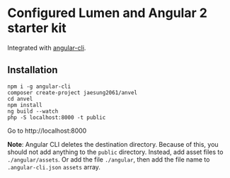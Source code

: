 # Configured Lumen and Angular 2 starter kit

Integrated with [angular-cli](https://github.com/angular/angular-cli).

## Installation

```$xslt
npm i -g angular-cli
composer create-project jaesung2061/anvel
cd anvel
npm install
ng build --watch
php -S localhost:8000 -t public
```

Go to http://localhost:8000

**Note**: Angular CLI deletes the destination directory. Because of this, you should not add anything to the `public`
directory. Instead, add asset files to `./angular/assets`. Or add the file `./angular`, then add the file name to
`.angular-cli.json` `assets` array.